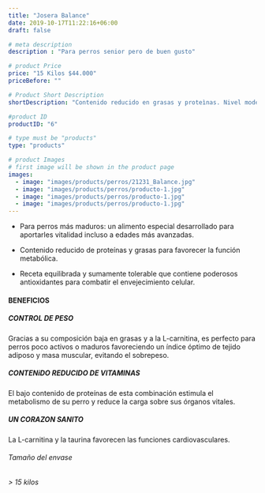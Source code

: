 ```yaml
---
title: "Josera Balance"
date: 2019-10-17T11:22:16+06:00
draft: false

# meta description
description : "Para perros senior pero de buen gusto"

# product Price
price: "15 Kilos $44.000"
priceBefore: ""

# Product Short Description
shortDescription: "Contenido reducido en grasas y proteìnas. Nivel moderado de minerales"

#product ID
productID: "6"

# type must be "products"
type: "products"

# product Images
# first image will be shown in the product page
images:
  - image: "images/products/perros/21231_Balance.jpg"
  - image: "images/products/perros/producto-1.jpg"
  - image: "images/products/perros/producto-1.jpg"
  - image: "images/products/perros/producto-1.jpg"
---
```


-	Para perros más maduros: un alimento especial desarrollado para aportarles vitalidad incluso a edades más avanzadas.

- Contenido reducido de proteínas y grasas para favorecer la función metabólica.

- Receta equilibrada y sumamente tolerable que contiene poderosos antioxidantes para combatir el envejecimiento celular.

#### BENEFICIOS <br>

##### CONTROL DE PESO
Gracias a su composición baja en grasas y a la L-carnitina, es perfecto para perros poco activos o maduros favoreciendo un índice óptimo de tejido adiposo y masa muscular, evitando el sobrepeso.

##### CONTENiDO REDUCIDO DE VITAMINAS
El bajo contenido de proteínas de esta combinación estimula el metabolismo de su perro y reduce la carga sobre sus órganos vitales.

##### UN CORAZON SANITO
La L-carnitina y la taurina favorecen las funciones cardiovasculares.


###### Tamaño del envase 

###### > 15 kilos